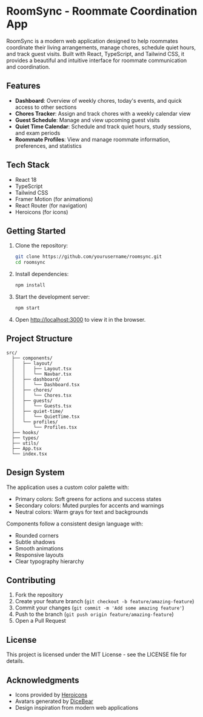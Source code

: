 # RoomSync - Roommate Coordination App

RoomSync is a modern web application designed to help roommates coordinate their living arrangements, manage chores, schedule quiet hours, and track guest visits. Built with React, TypeScript, and Tailwind CSS, it provides a beautiful and intuitive interface for roommate communication and coordination.

## Features

- **Dashboard**: Overview of weekly chores, today's events, and quick access to other sections
- **Chores Tracker**: Assign and track chores with a weekly calendar view
- **Guest Schedule**: Manage and view upcoming guest visits
- **Quiet Time Calendar**: Schedule and track quiet hours, study sessions, and exam periods
- **Roommate Profiles**: View and manage roommate information, preferences, and statistics

## Tech Stack

- React 18
- TypeScript
- Tailwind CSS
- Framer Motion (for animations)
- React Router (for navigation)
- Heroicons (for icons)

## Getting Started

1. Clone the repository:
   ```bash
   git clone https://github.com/yourusername/roomsync.git
   cd roomsync
   ```

2. Install dependencies:
   ```bash
   npm install
   ```

3. Start the development server:
   ```bash
   npm start
   ```

4. Open [http://localhost:3000](http://localhost:3000) to view it in the browser.

## Project Structure

```
src/
  ├── components/
  │   ├── layout/
  │   │   ├── Layout.tsx
  │   │   └── Navbar.tsx
  │   ├── dashboard/
  │   │   └── Dashboard.tsx
  │   ├── chores/
  │   │   └── Chores.tsx
  │   ├── guests/
  │   │   └── Guests.tsx
  │   ├── quiet-time/
  │   │   └── QuietTime.tsx
  │   └── profiles/
  │       └── Profiles.tsx
  ├── hooks/
  ├── types/
  ├── utils/
  ├── App.tsx
  └── index.tsx
```

## Design System

The application uses a custom color palette with:
- Primary colors: Soft greens for actions and success states
- Secondary colors: Muted purples for accents and warnings
- Neutral colors: Warm grays for text and backgrounds

Components follow a consistent design language with:
- Rounded corners
- Subtle shadows
- Smooth animations
- Responsive layouts
- Clear typography hierarchy

## Contributing

1. Fork the repository
2. Create your feature branch (`git checkout -b feature/amazing-feature`)
3. Commit your changes (`git commit -m 'Add some amazing feature'`)
4. Push to the branch (`git push origin feature/amazing-feature`)
5. Open a Pull Request

## License

This project is licensed under the MIT License - see the LICENSE file for details.

## Acknowledgments

- Icons provided by [Heroicons](https://heroicons.com/)
- Avatars generated by [DiceBear](https://www.dicebear.com/)
- Design inspiration from modern web applications
